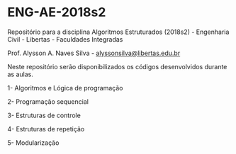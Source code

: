 # ENG-AE-2018s2
Repositório para a disciplina Algoritmos Estruturados (2018s2) - Engenharia Civil - Libertas - Faculdades Integradas

Prof. Alysson A. Naves Silva - alyssonsilva@libertas.edu.br

Neste repositório serão disponibilizados os códigos desenvolvidos durante as aulas.

1- Algoritmos e Lógica de programação 

2- Programação sequencial

3- Estruturas de controle

4- Estruturas de repetição

5- Modularização




